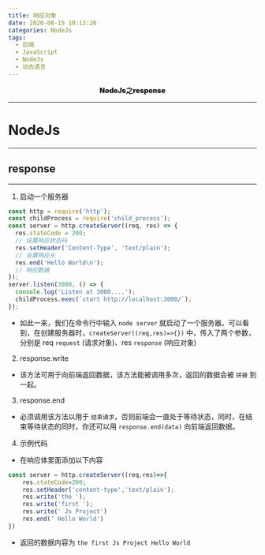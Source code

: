 ```yaml
---
title: 响应对象
date: 2020-08-15 10:13:26
categories: NodeJs
tags:
  - 后端
  - JavaScript
  - NodeJs
  - 动态语言
---
```


<div style="text-align: center;font-weight: 900;"> NodeJs之response </div>

<!-- more -->

---

# NodeJs

---

## response

---

1. 启动一个服务器

```js
const http = require('http');
const childProcess = require('child_process');
const server = http.createServer((req, res) => {
  res.stateCode = 200;
  // 设置响应状态码
  res.setHeader('Content-Type', 'text/plain');
  // 设置响应头
  res.end('Hello World\n');
  // 响应数据
});
server.listen(3000, () => {
  console.log('Listen at 3000....');
  childProcess.exec(`start http://localhost:3000/`);
});
```

- 如此一来，我们在命令行中输入 `node server` 就启动了一个服务器。可以看到，在创建服务器时，`createServer((req,res)=>{})` 中，传入了两个参数，分别是 req `request` (请求对象)、res `response` (响应对象)

2. response.write

- 该方法可用于向前端返回数据，该方法能被调用多次，返回的数据会被 `拼接` 到一起。

3. response.end

- 必须调用该方法以用于 `结束请求`，否则前端会一直处于等待状态，同时，在结束等待状态的同时，你还可以用 `response.end(data)` 向前端返回数据。

4. 示例代码

- 在响应体里面添加以下内容

```js {4-6}
const server = http.createServer((req,res)=>{
	res.stateCode=200;
	res.setHeader('content-type','text/plain');
	res.write('the ');
	res.write('first ');
	res.write(' Js Project')
	res.end(' Hello World')
})
```

- 返回的数据内容为 `the first Js Project Hello World`

